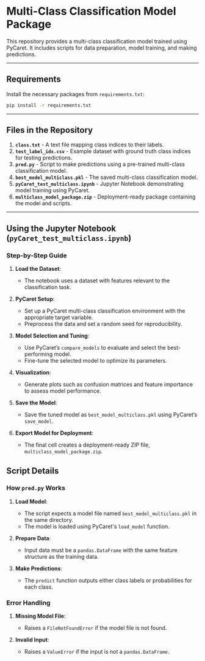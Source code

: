 # Multi-Class Classification Model Package

This repository provides a multi-class classification model trained using PyCaret. It includes scripts for data preparation, model training, and making predictions.

---

## Requirements

Install the necessary packages from `requirements.txt`:

```bash
pip install -r requirements.txt
```

---

## Files in the Repository

1. **`class.txt`** - A text file mapping class indices to their labels.
2. **`test_label_idx.csv`** - Example dataset with ground truth class indices for testing predictions.
3. **`pred.py`** - Script to make predictions using a pre-trained multi-class classification model.
4. **`best_model_multiclass.pkl`** - The saved multi-class classification model.
5. **`pyCaret_test_multiclass.ipynb`** - Jupyter Notebook demonstrating model training using PyCaret.
6. **`multiclass_model_package.zip`** - Deployment-ready package containing the model and scripts.

---

## Using the Jupyter Notebook (`pyCaret_test_multiclass.ipynb`)

### Step-by-Step Guide

1. **Load the Dataset**:
   - The notebook uses a dataset with features relevant to the classification task.

2. **PyCaret Setup**:
   - Set up a PyCaret multi-class classification environment with the appropriate target variable.
   - Preprocess the data and set a random seed for reproducibility.

3. **Model Selection and Tuning**:
   - Use PyCaret’s `compare_models` to evaluate and select the best-performing model.
   - Fine-tune the selected model to optimize its parameters.

4. **Visualization**:
   - Generate plots such as confusion matrices and feature importance to assess model performance.

5. **Save the Model**:
   - Save the tuned model as `best_model_multiclass.pkl` using PyCaret’s `save_model`.

6. **Export Model for Deployment**:
   - The final cell creates a deployment-ready ZIP file, `multiclass_model_package.zip`.

## Script Details

### How `pred.py` Works

1. **Load Model**:
   - The script expects a model file named `best_model_multiclass.pkl` in the same directory.
   - The model is loaded using PyCaret's `load_model` function.

2. **Prepare Data**:
   - Input data must be a `pandas.DataFrame` with the same feature structure as the training data.

3. **Make Predictions**:
   - The `predict` function outputs either class labels or probabilities for each class.

### Error Handling

1. **Missing Model File**:
   - Raises a `FileNotFoundError` if the model file is not found.

2. **Invalid Input**:
   - Raises a `ValueError` if the input is not a `pandas.DataFrame`.

